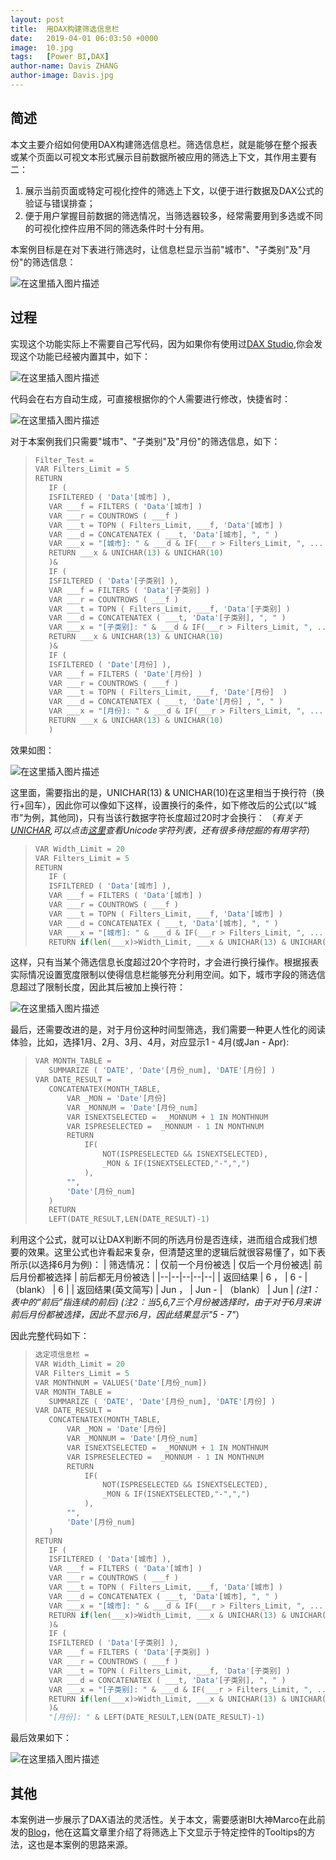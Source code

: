 ```yaml
---
layout: post
title:  用DAX构建筛选信息栏
date:   2019-04-01 06:03:50 +0000
image:  10.jpg
tags:   [Power BI,DAX]
author-name: Davis ZHANG
author-image: Davis.jpg
---
```


## 简述
本文主要介绍如何使用DAX构建筛选信息栏。筛选信息栏，就是能够在整个报表或某个页面以可视文本形式展示目前数据所被应用的筛选上下文，其作用主要有二：

1. 展示当前页面或特定可视化控件的筛选上下文，以便于进行数据及DAX公式的验证与错误排查；
2. 便于用户掌握目前数据的筛选情况，当筛选器较多，经常需要用到多选或不同的可视化控件应用不同的筛选条件时十分有用。

本案例目标是在对下表进行筛选时，让信息栏显示当前"城市"、"子类别"及"月份"的筛选信息：

![在这里插入图片描述](https://img-blog.csdnimg.cn/20190331160255866.png?x-oss-process=image/watermark,type_ZmFuZ3poZW5naGVpdGk,shadow_10,text_d3d3LmQtYmkudGVjaA==,size_16,color_FFFFFF,t_70)

## 过程
实现这个功能实际上不需要自己写代码，因为如果你有使用过[DAX Studio](https://daxstudio.org/),你会发现这个功能已经被内置其中，如下：

![在这里插入图片描述](https://img-blog.csdnimg.cn/20190331224701278.png?x-oss-process=image/watermark,type_ZmFuZ3poZW5naGVpdGk,shadow_10,text_d3d3LmQtYmkudGVjaA==,size_16,color_FFFFFF,t_70)

代码会在右方自动生成，可直接根据你的个人需要进行修改，快捷省时：

![在这里插入图片描述](https://img-blog.csdnimg.cn/20190331224812335.png?x-oss-process=image/watermark,type_ZmFuZ3poZW5naGVpdGk,shadow_10,text_d3d3LmQtYmkudGVjaA==,size_16,color_FFFFFF,t_70)

对于本案例我们只需要"城市"、"子类别"及"月份"的筛选信息，如下：

>```Python
>Filter_Test = 
>VAR Filters_Limit = 5
>RETURN
>    IF ( 
>    ISFILTERED ( 'Data'[城市] ), 
>    VAR ___f = FILTERS ( 'Data'[城市] ) 
>    VAR ___r = COUNTROWS ( ___f ) 
>    VAR ___t = TOPN ( Filters_Limit, ___f, 'Data'[城市] )
>    VAR ___d = CONCATENATEX ( ___t, 'Data'[城市], ", " )
>    VAR ___x = "[城市]: " & ___d & IF(___r > Filters_Limit, ", ... [" & ___r & " 项已被选定]") & " " 
>    RETURN ___x & UNICHAR(13) & UNICHAR(10)
>    )&
>    IF ( 
>    ISFILTERED ( 'Data'[子类别] ), 
>    VAR ___f = FILTERS ( 'Data'[子类别] ) 
>    VAR ___r = COUNTROWS ( ___f ) 
>    VAR ___t = TOPN ( Filters_Limit, ___f, 'Data'[子类别] )
>    VAR ___d = CONCATENATEX ( ___t, 'Data'[子类别], ", " )
>    VAR ___x = "[子类别]: " & ___d & IF(___r > Filters_Limit, ", ... [" & ___r & " 项已被选定]") & " " 
>    RETURN ___x & UNICHAR(13) & UNICHAR(10)
>    )&
>    IF ( 
>    ISFILTERED ( 'Date'[月份] ), 
>    VAR ___f = FILTERS ( 'Date'[月份] ) 
>    VAR ___r = COUNTROWS ( ___f ) 
>    VAR ___t = TOPN ( Filters_Limit, ___f, 'Date'[月份]  )
>    VAR ___d = CONCATENATEX ( ___t, 'Date'[月份] , ", " )
>    VAR ___x = "[月份]: " & ___d & IF(___r > Filters_Limit, ", ... [" & ___r & " 项已被选定]") & " " 
>    RETURN ___x & UNICHAR(13) & UNICHAR(10)
>    )
>```

效果如图：

![在这里插入图片描述](https://img-blog.csdnimg.cn/2019112814334849.png?x-oss-process=image/watermark,type_ZmFuZ3poZW5naGVpdGk,shadow_10,text_d3d3LmQtYmkudGVjaA==,size_16,color_FFFFFF,t_70)

这里面，需要指出的是，UNICHAR(13) & UNICHAR(10)在这里相当于换行符（换行+回车），因此你可以像如下这样，设置换行的条件，如下修改后的公式(以“城市”为例，其他同)，只有当该行数据字符长度超过20时才会换行：
（*有关于[UNICHAR](https://docs.microsoft.com/zh-hk/dax/unichar-function-dax),可以点击[这里](https://en.wikipedia.org/wiki/List_of_Unicode_characters)查看Unicode字符列表，还有很多待挖掘的有用字符*）

>```Python
>VAR Width_Limit = 20
>VAR Filters_Limit = 5
>RETURN
>    IF ( 
>    ISFILTERED ( 'Data'[城市] ), 
>    VAR ___f = FILTERS ( 'Data'[城市] ) 
>    VAR ___r = COUNTROWS ( ___f ) 
>    VAR ___t = TOPN ( Filters_Limit, ___f, 'Data'[城市] )
>    VAR ___d = CONCATENATEX ( ___t, 'Data'[城市], ", " )
>    VAR ___x = "[城市]: " & ___d & IF(___r > Filters_Limit, ", ... [" & ___r & " 项已被选定]") & " " 
>    RETURN if(len(___x)>Width_Limit, ___x & UNICHAR(13) & UNICHAR(10),___x)
>```

这样，只有当某个筛选信息长度超过20个字符时，才会进行换行操作。根据报表实际情况设置宽度限制以使得信息栏能够充分利用空间。如下，城市字段的筛选信息超过了限制长度，因此其后被加上换行符：

![在这里插入图片描述](https://img-blog.csdnimg.cn/20191128144449725.png?x-oss-process=image/watermark,type_ZmFuZ3poZW5naGVpdGk,shadow_10,text_d3d3LmQtYmkudGVjaA==,size_16,color_FFFFFF,t_70)

最后，还需要改进的是，对于月份这种时间型筛选，我们需要一种更人性化的阅读体验，比如，选择1月、2月、3月、4月，对应显示1 - 4月(或Jan - Apr):

>```Python
>VAR MONTH_TABLE =
>    SUMMARIZE ( 'DATE', 'Date'[月份_num], 'DATE'[月份] )
>VAR DATE_RESULT = 
>    CONCATENATEX(MONTH_TABLE,
>        VAR _MON = 'Date'[月份]
>        VAR _MONNUM = 'Date'[月份_num]
>        VAR ISNEXTSELECTED =  _MONNUM + 1 IN MONTHNUM
>        VAR ISPRESELECTED =  _MONNUM - 1 IN MONTHNUM
>        RETURN
>            IF(
>                NOT(ISPRESELECTED && ISNEXTSELECTED),
>                _MON & IF(ISNEXTSELECTED,"-",",")
>            ),
>        "",
>        'Date'[月份_num]
>    )
>    RETURN
>    LEFT(DATE_RESULT,LEN(DATE_RESULT)-1)
>```

利用这个公式，就可以让DAX判断不同的所选月份是否连续，进而组合成我们想要的效果。这里公式也许看起来复杂，但清楚这里的逻辑后就很容易懂了，如下表所示(以选择6月为例)：
| 筛选情况： | 仅前一个月份被选 |  仅后一个月份被选| 前后月份都被选择 | 前后都无月份被选 |
|--|--|--|--|--|
| 返回结果 | 6 ， | 6 - | （blank） | 6 |
| 返回结果(英文简写) | Jun ， | Jun - | （blank） | Jun |
*(注1：表中的“前后”指连续的前后)*
*(注2：当5,6,7三个月份被选择时，由于对于6月来讲前后月份都被选择，因此不显示6月，因此结果显示"5 - 7"*）

因此完整代码如下：

>```Python
>选定项信息栏 = 
>VAR Width_Limit = 20
>VAR Filters_Limit = 5
>VAR MONTHNUM = VALUES('Date'[月份_num])
>VAR MONTH_TABLE =
>    SUMMARIZE ( 'DATE', 'Date'[月份_num], 'DATE'[月份] )
>VAR DATE_RESULT = 
>    CONCATENATEX(MONTH_TABLE,
>        VAR _MON = 'Date'[月份]
>        VAR _MONNUM = 'Date'[月份_num]
>        VAR ISNEXTSELECTED =  _MONNUM + 1 IN MONTHNUM
>        VAR ISPRESELECTED =  _MONNUM - 1 IN MONTHNUM
>        RETURN
>            IF(
>                NOT(ISPRESELECTED && ISNEXTSELECTED),
>                _MON & IF(ISNEXTSELECTED,"-",",")
>            ),
>        "",
>        'Date'[月份_num]
>    )
>RETURN
>    IF ( 
>    ISFILTERED ( 'Data'[城市] ), 
>    VAR ___f = FILTERS ( 'Data'[城市] ) 
>    VAR ___r = COUNTROWS ( ___f ) 
>    VAR ___t = TOPN ( Filters_Limit, ___f, 'Data'[城市] )
>    VAR ___d = CONCATENATEX ( ___t, 'Data'[城市], ", " )
>    VAR ___x = "[城市]: " & ___d & IF(___r > Filters_Limit, ", ... [" & ___r & " 项已被选定]") & " " 
>    RETURN if(len(___x)>Width_Limit, ___x & UNICHAR(13) & UNICHAR(10),___x)
>    )&
>    IF ( 
>    ISFILTERED ( 'Data'[子类别] ), 
>    VAR ___f = FILTERS ( 'Data'[子类别] ) 
>    VAR ___r = COUNTROWS ( ___f ) 
>    VAR ___t = TOPN ( Filters_Limit, ___f, 'Data'[子类别] )
>    VAR ___d = CONCATENATEX ( ___t, 'Data'[子类别], ", " )
>    VAR ___x = "[子类别]: " & ___d & IF(___r > Filters_Limit, ", ... [" & ___r & " 项已被选定]") & " " 
>    RETURN if(len(___x)>Width_Limit, ___x & UNICHAR(13) & UNICHAR(10),___x)
>    )&
>    "[月份]: " & LEFT(DATE_RESULT,LEN(DATE_RESULT)-1)
>```

最后效果如下：

![在这里插入图片描述](https://img-blog.csdnimg.cn/20191128143118268.png?x-oss-process=image/watermark,type_ZmFuZ3poZW5naGVpdGk,shadow_10,text_d3d3LmQtYmkudGVjaA==,size_16,color_FFFFFF,t_70)

## 其他
本案例进一步展示了DAX语法的灵活性。关于本文，需要感谢BI大神Marco在此前发的[Blog](https://www.sqlbi.com/articles/displaying-filter-context-in-power-bi-tooltips/)，他在这篇文章里介绍了将筛选上下文显示于特定控件的Tooltips的方法，这也是本案例的思路来源。

